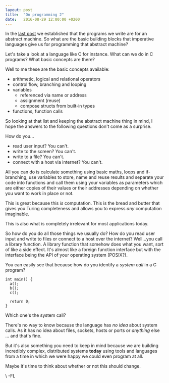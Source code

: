 ```yaml
---
layout: post
title:  "On programming 2"
date:   2016-08-29 12:00:00 +0200
---
```


In the [last post](http://www.sleepingrhino.com/2016/08/25/progamming1.html)
we established that the programs we write are for an abstract machine.
So what are the basic building blocks that imperative languages give us
for programming that abstract machine?

Let's take a look at a language like C for instance. What can we do in C programs?
What basic concepts are there?

Well to me these are the basic concepts available:

* arithmetic, logical and relational operators
* control flow, branching and looping
* variables
  * referenced via name or address
  * assignment (reuse)
  * compose structs from built-in types
* functions, function calls

So looking at that list and keeping the abstract machine thing in mind,
I hope the answers to the following questions don't come as a surprise.

How do you...

* read user input? You can't.
* write to the screen? You can't.
* write to a file? You can't.
* connect with a host via internet? You can't.

All you can do is calculate something using basic maths, loops and
if-branching, use variables to store, name and reuse results and
separate your code into functions and call them using your variables
as parameters which are either copies of their values or their addresses
depending on whether you want to work in place or not.

This is great because this *is* computation. This is the bread and butter
that gives you Turing completeness and allows you to express *any*
computation imaginable.

This is also what is completely irrelevant for most
applications today.

So how do you do all those things we usually do? How do you read user
input and write to files or connect to a host over the internet?
Well...you call a library function. A library function that somehow
does what you want, sort of like a side effect. It's almost like a foreign
function interface but with the interface being the API of your operating
system (POSIX?).

You can easily see that because how do you identify a
*system call* in a C program?

    int main() {
      a();
      b();
      c();

      return 0;
    }

Which one's the system call?

There's no way to know because the language has *no idea* about system calls.
As it has no idea about files, sockets, hosts or ports or *anything* else ...
and that's fine.

But it's also something you need to keep in mind because we are building
incredibly complex, distributed systems **today** using tools and languages
from a time in which we were happy we could even program at all.

Maybe it's time to think about whether or not this should change.

\\
-FL
